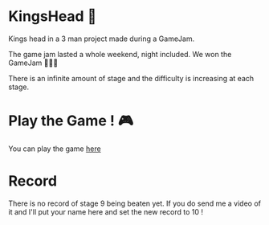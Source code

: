 # KingsHead 👑

Kings head in a 3 man project made during a GameJam. 

The game jam lasted a whole weekend, night included. We won the GameJam 🎉🎉🎉

There is an infinite amount of stage and the difficulty is increasing at each stage.
# Play the Game ! 🎮

You can play the game [here](https://itectori.itch.io/kingshead)

# Record 

There is no record of stage 9 being beaten yet. If you do send me a video of it and I'll put your name here and set the new record to 10 !
